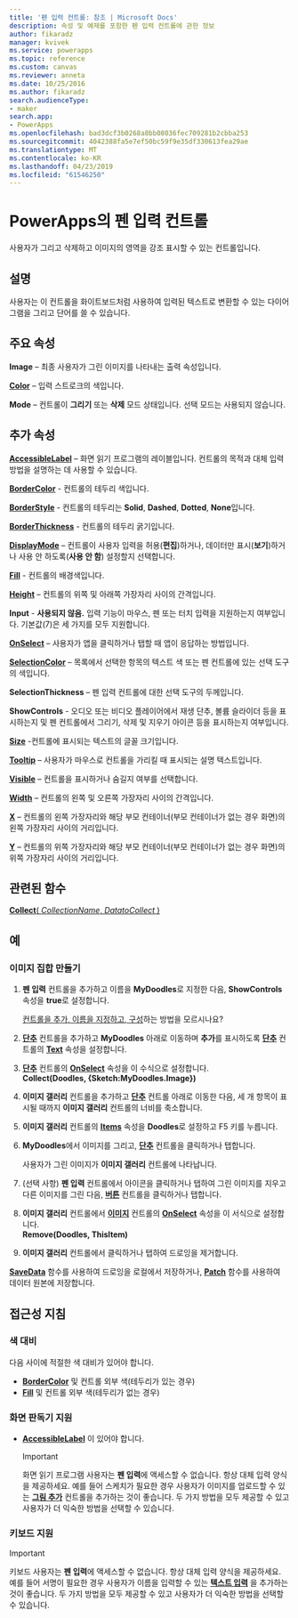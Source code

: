 ```yaml
---
title: '펜 입력 컨트롤: 참조 | Microsoft Docs'
description: 속성 및 예제를 포함한 펜 입력 컨트롤에 관한 정보
author: fikaradz
manager: kvivek
ms.service: powerapps
ms.topic: reference
ms.custom: canvas
ms.reviewer: anneta
ms.date: 10/25/2016
ms.author: fikaradz
search.audienceType:
- maker
search.app:
- PowerApps
ms.openlocfilehash: bad3dcf3b0268a8bb08036fec709281b2cbba253
ms.sourcegitcommit: 4042388fa5e7ef50bc59f9e35df330613fea29ae
ms.translationtype: MT
ms.contentlocale: ko-KR
ms.lasthandoff: 04/23/2019
ms.locfileid: "61546250"
---
```

# <a name="pen-input-control-in-powerapps"></a>PowerApps의 펜 입력 컨트롤
사용자가 그리고 삭제하고 이미지의 영역을 강조 표시할 수 있는 컨트롤입니다.

## <a name="description"></a>설명
사용자는 이 컨트롤을 화이트보드처럼 사용하여 입력된 텍스트로 변환할 수 있는 다이어그램을 그리고 단어를 쓸 수 있습니다.

## <a name="key-properties"></a>주요 속성
**Image** – 최종 사용자가 그린 이미지를 나타내는 출력 속성입니다.

**[Color](properties-color-border.md)** – 입력 스트로크의 색입니다.

**Mode** – 컨트롤이 **그리기** 또는 **삭제** 모드 상태입니다.  선택 모드는 사용되지 않습니다.

## <a name="additional-properties"></a>추가 속성
**[AccessibleLabel](properties-accessibility.md)** – 화면 읽기 프로그램의 레이블입니다. 컨트롤의 목적과 대체 입력 방법을 설명하는 데 사용할 수 있습니다.

**[BorderColor](properties-color-border.md)** - 컨트롤의 테두리 색입니다.

**[BorderStyle](properties-color-border.md)** - 컨트롤의 테두리는 **Solid**, **Dashed**, **Dotted**, **None**입니다.

**[BorderThickness](properties-color-border.md)** - 컨트롤의 테두리 굵기입니다.

**[DisplayMode](properties-core.md)** – 컨트롤이 사용자 입력을 허용(**편집**)하거나, 데이터만 표시(**보기**)하거나 사용 안 하도록(**사용 안 함**) 설정할지 선택합니다.

**[Fill](properties-color-border.md)** - 컨트롤의 배경색입니다.

**[Height](properties-size-location.md)** – 컨트롤의 위쪽 및 아래쪽 가장자리 사이의 간격입니다.

**Input** - **사용되지 않음.** 입력 기능이 마우스, 펜 또는 터치 입력을 지원하는지 여부입니다.  기본값(7)은 세 가지를 모두 지원합니다.

**[OnSelect](properties-core.md)** – 사용자가 앱을 클릭하거나 탭할 때 앱이 응답하는 방법입니다.

**[SelectionColor](properties-color-border.md)** – 목록에서 선택한 항목의 텍스트 색 또는 펜 컨트롤에 있는 선택 도구의 색입니다.

**SelectionThickness** – 펜 입력 컨트롤에 대한 선택 도구의 두께입니다.

**ShowControls** - 오디오 또는 비디오 플레이어에서 재생 단추, 볼륨 슬라이더 등을 표시하는지 및 펜 컨트롤에서 그리기, 삭제 및 지우기 아이콘 등을 표시하는지 여부입니다.

**[Size](properties-text.md)** -컨트롤에 표시되는 텍스트의 글꼴 크기입니다.

**[Tooltip](properties-core.md)** – 사용자가 마우스로 컨트롤을 가리킬 때 표시되는 설명 텍스트입니다.

**[Visible](properties-core.md)** – 컨트롤을 표시하거나 숨길지 여부를 선택합니다.

**[Width](properties-size-location.md)** – 컨트롤의 왼쪽 및 오른쪽 가장자리 사이의 간격입니다.

**[X](properties-size-location.md)** – 컨트롤의 왼쪽 가장자리와 해당 부모 컨테이너(부모 컨테이너가 없는 경우 화면)의 왼쪽 가장자리 사이의 거리입니다.

**[Y](properties-size-location.md)** – 컨트롤의 위쪽 가장자리와 해당 부모 컨테이너(부모 컨테이너가 없는 경우 화면)의 위쪽 가장자리 사이의 거리입니다.

## <a name="related-functions"></a>관련된 함수
[**Collect**( *CollectionName*, *DatatoCollect* )](../functions/function-clear-collect-clearcollect.md)

## <a name="example"></a>예
### <a name="create-a-set-of-images"></a>이미지 집합 만들기
1. **펜 입력** 컨트롤을 추가하고 이름을 **MyDoodles**로 지정한 다음, **ShowControls** 속성을 **true**로 설정합니다.
   
    [컨트롤을 추가, 이름을 지정하고, 구성](../add-configure-controls.md)하는 방법을 모르시나요?
2. **[단추](control-button.md)** 컨트롤을 추가하고 **MyDoodles** 아래로 이동하며 **추가**를 표시하도록 **[단추](control-button.md)** 컨트롤의 **[Text](properties-core.md)** 속성을 설정합니다.
3. **[단추](control-button.md)** 컨트롤의 **[OnSelect](properties-core.md)** 속성을 이 수식으로 설정합니다.<br>
   **Collect(Doodles, {Sketch:MyDoodles.Image})**
4. **이미지 갤러리** 컨트롤을 추가하고 **[단추](control-button.md)** 컨트롤 아래로 이동한 다음, 세 개 항목이 표시될 때까지 **이미지 갤러리** 컨트롤의 너비를 축소합니다.
5. **이미지 갤러리** 컨트롤의 **[Items](properties-core.md)** 속성을 **Doodles**로 설정하고 F5 키를 누릅니다.
6. **MyDoodles**에서 이미지를 그리고, **[단추](control-button.md)** 컨트롤을 클릭하거나 탭합니다.
   
    사용자가 그린 이미지가 **이미지 갤러리** 컨트롤에 나타납니다.
7. (선택 사항) **펜 입력** 컨트롤에서 아이콘을 클릭하거나 탭하여 그린 이미지를 지우고 다른 이미지를 그린 다음, **[버튼](control-button.md)** 컨트롤을 클릭하거나 탭합니다.
8. **이미지 갤러리** 컨트롤에서 **[이미지](control-image.md)** 컨트롤의 **[OnSelect](properties-core.md)** 속성을 이 서식으로 설정합니다.<br>
   **Remove(Doodles, ThisItem)**
9. **이미지 갤러리** 컨트롤에서 클릭하거나 탭하여 드로잉을 제거합니다.

**[SaveData](../functions/function-savedata-loaddata.md)** 함수를 사용하여 드로잉을 로컬에서 저장하거나, **[Patch](../functions/function-patch.md)** 함수를 사용하여 데이터 원본에 저장합니다.


## <a name="accessibility-guidelines"></a>접근성 지침
### <a name="color-contrast"></a>색 대비
다음 사이에 적절한 색 대비가 있어야 합니다.
* **[BorderColor](properties-color-border.md)** 및 컨트롤 외부 색(테두리가 있는 경우)
* **[Fill](properties-color-border.md)** 및 컨트롤 외부 색(테두리가 없는 경우)

### <a name="screen-reader-support"></a>화면 판독기 지원
* **[AccessibleLabel](properties-accessibility.md)** 이 있어야 합니다.

    > [!IMPORTANT]
  > 화면 읽기 프로그램 사용자는 **펜 입력**에 액세스할 수 없습니다. 항상 대체 입력 양식을 제공하세요. 예를 들어 스케치가 필요한 경우 사용자가 이미지를 업로드할 수 있는 **[그림 추가](control-add-picture.md)** 컨트롤을 추가하는 것이 좋습니다. 두 가지 방법을 모두 제공할 수 있고 사용자가 더 익숙한 방법을 선택할 수 있습니다.

### <a name="keyboard-support"></a>키보드 지원

> [!IMPORTANT]
> 키보드 사용자는 **펜 입력**에 액세스할 수 없습니다. 항상 대체 입력 양식을 제공하세요. 예를 들어 서명이 필요한 경우 사용자가 이름을 입력할 수 있는 **[텍스트 입력](control-text-input.md)** 을 추가하는 것이 좋습니다. 두 가지 방법을 모두 제공할 수 있고 사용자가 더 익숙한 방법을 선택할 수 있습니다.

